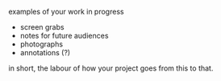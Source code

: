 examples of your work in progress
* screen grabs
* notes for future audiences
* photographs
* annotations (?)

in short, the labour of how your project goes from this to that.
